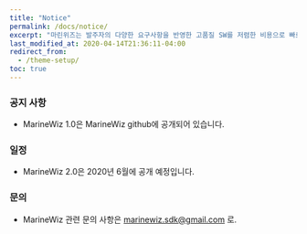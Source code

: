 ```yaml
---
title: "Notice"
permalink: /docs/notice/
excerpt: "마린위즈는 발주자의 다양한 요구사항을 반영한 고품질 SW를 저렴한 비용으로 빠르게 개발 가능한 조선해양특화 SW통합개발도구이다."
last_modified_at: 2020-04-14T21:36:11-04:00
redirect_from:
  - /theme-setup/
toc: true
---
```


### 공지 사항
  - MarineWiz 1.0은 MarineWiz github에 공개되어 있습니다.

### 일정
  - MarineWiz 2.0은 2020년 6월에 공개 예정입니다.

### 문의
  - MarineWiz 관련 문의 사항은 marinewiz.sdk@gmail.com 로.
